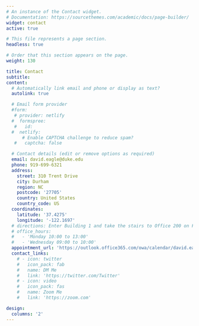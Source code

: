 ```yaml
---
# An instance of the Contact widget.
# Documentation: https://sourcethemes.com/academic/docs/page-builder/
widget: contact
active: true

# This file represents a page section.
headless: true

# Order that this section appears on the page.
weight: 130

title: Contact
subtitle:
content:
  # Automatically link email and phone or display as text?
  autolink: true

  # Email form provider
  #form:
   # provider: netlify
  #  formspree:
   #   id:
  #  netlify:
      # Enable CAPTCHA challenge to reduce spam?
   #   captcha: false

  # Contact details (edit or remove options as required)
  email: david.eagle@duke.edu
  phone: 919-699-6321
  address:
    street: 310 Trent Drive
    city: Durham
    region: NC
    postcode: '27705'
    country: United States
    country_code: US
  coordinates:
    latitude: '37.4275'
    longitude: '-122.1697'
  # directions: Enter Building 1 and take the stairs to Office 200 on Floor 2
  # office_hours:
  #   - 'Monday 10:00 to 13:00'
  #   - 'Wednesday 09:00 to 10:00'
  appointment_url: 'https://outlook.office365.com/owa/calendar/david.eagle@duke.edu/pbp/'
  contact_links:
    # - icon: twitter
    #   icon_pack: fab
    #   name: DM Me
    #   link: 'https://twitter.com/Twitter'
    # - icon: video
    #   icon_pack: fas
    #   name: Zoom Me
    #   link: 'https://zoom.com'

design:
  columns: '2'
---
```

